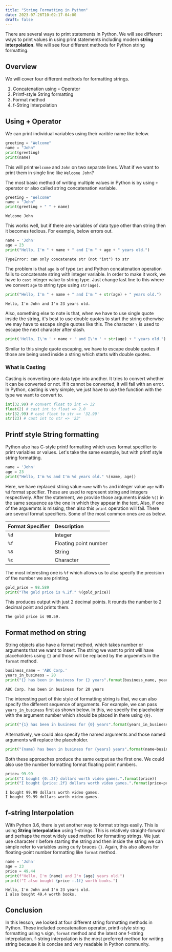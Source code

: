 ```yaml
---
title: "String Formatting in Python"
date: 2023-07-26T10:02:17-04:00
draft: false
---
```


There are several ways to print statements in Python. We will see different ways to print values in using print statements including modern **string interpolation**. We will see four different methods for Python string formatting.

<!--more-->

## Overview

We will cover four different methods for formatting strings.

1. Concatenation using `+` Operator
2. Printf-style String formatting
3. Format method
4. f-String Interpolation

## Using + Operator

We can print individual variables using their varible name like below.

```python
greeting = "Welcome"
name = "John"
print(greeting)
print(name)
```

This will print `Welcome` and `John` on two separate lines. What if we want to print them in single line like `Welcome John`?

The most basic method of writing multiple values in Python is by using `+` operator or also called string concatenation variable.

```python
greeting = "Welcome"
name = "John"
print(greeting + " " + name)
```

```output{lineNos=false}
Welcome John
```

This works well, but if there are variables of data type other than string then it becomes tedious. For example, below errors out.

```python
name = 'John'
age = 23
print("Hello, I'm " + name + " and I'm " + age + " years old.")
```

```output{ lineNos=false }
TypeError: can only concatenate str (not "int") to str
```
The problem is that `age` is of type `int` and Python concatenation operation fails to concatenate string with integer variable. In order to make it work, we have to `cast` integer value to string type. Just change last line to this where we convert `age` to string type using `str(age)`.

```python
print("Hello, I'm " + name + " and I'm " + str(age) + " years old.")
```

```output{ lineNos=false }
Hello, I'm John and I'm 23 years old.
```

Also, something else to note is that, when we have to use single quote inside the string, it's best to use double quotes to start the string otherwise we may have to escape single quotes like this. The character `\` is used to escape the next character after slash.

```python
print('Hello, I\'m ' + name + ' and I\'m ' + str(age) + " years old.")
```

Similar to this single quote escaping, we have to escape double quotes if those are being used inside a string which starts with double quotes.

### What is Casting

Casting is converting one data type into another. It tries to convert whether it can be converted or not. If it cannot be converted, it will fail with an error. In Python, casting is very simple, we just have to use the function with the type we want to convert to.

```python
int(32.99) # convert float to int => 32
float(2) # cast int to float => 2.0
str(32.99) # cast float to str => '32.99'
str(23) # cast int to str => '23'
```

## Printf style String formatting

Python also has C-style printf formatting which uses format specifier to print variables or values.
Let's take the same example, but with printf style string formatting.

```python
name = 'John'
age = 23
print("Hello, I'm %s and I'm %d years old." %(name, age))
```

Here, we have replaced string value `name` with `%s` and integer value `age` with `%d` format specifier. These are used to represent string and integers respectively. After the statement, we provide those arguments inside `%()` in the same sequence as the one in which they appear in the text. Also, if one of the arguemnts is missing, then also this `print` operation will fail. 
There are several format specifiers. Some of the most common ones are as below. 

| Format Specifier | Description |
|:-----------------|:------------|
| `%d` | Integer |
| `%f` | Floating point number |
| `%S` | String |
| `%c` | Character |

The most interesting one is `%f` which allows us to also specify the precision of the number we are printing.

```python
gold_price = 98.589
print("The gold price is %.2f." %(gold_price))
```

This produces output with just 2 decimal points. It rounds the number to 2 decimal point and prints them.

```output{ lineNos=false }
The gold price is 98.59.
```

## Format method on string

String objects also have a format method, which takes number or arguments that we want to insert. The string we want to print will have placeholders using `{}` and those will be replaced by the arguemnts in the `format` method.

```python
business_name = 'ABC Corp.'
years_in_business = 20
print("{} has been in business for {} years".format(business_name, years_in_business))
```

```output{ lineNos=false }
ABC Corp. has been in business for 20 years
```

The interesting part of thie style of formatting string is that, we can also specify the different sequence of arguments. For example, we can pass `years_in_business` first as shown below. In this, we specify the placeholder with the argument number which should be placed in there using `{0}`.

```python
print("{1} has been in business for {0} years".format(years_in_business, business_name))
```

Alternatively, we could also specify the named arguments and those named arguments will replace the placeholder.

```python
print("{name} has been in business for {years} years".format(name=business_name, years=years_in_business))
```

Both these approaches produce the same output as the first one. We could also use the number formatting format floating point numbers.

```python
price= 99.99
print("I bought {0:.2f} dollars worth video games.".format(price))
print("I bought {price:.2f} dollars worth video games.".format(price=price))
```

```output{ lineNos=false }
I bought 99.99 dollars worth video games.
I bought 99.99 dollars worth video games.
```

## f-string Interpolation

With Python 3.6, there is yet another way to format strings easily. This is using **String Interpolation** using f-strings. This is relatively straight-forward and perhaps the most widely used method for formatting strings. We just use character `f` before starting the string and then inside the string we can simple refer to variables using curly braces `{}`. Again, this also allows for floating-point number formatting like `format` method.

```python
name = 'John'
age = 23
price = 49.44
print(f"Hello, I'm {name} and I'm {age} years old.")
print(f"I also bought {price :.1f} worth books.")
```

```output{ lineNos=false}
Hello, I'm John and I'm 23 years old.
I also bought 49.4 worth books.
```

## Conclusion

In this lesson, we looked at four different string formatting methods in Python. These included concatenation operator, printf-style string formatting using `%` sign, `format` method and the latest one f-string interpolation. f-string interpolation is the most preferred method for writing string because it is concise and very readable in Python community.